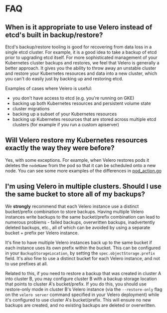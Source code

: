 # FAQ

## When is it appropriate to use Velero instead of etcd's built in backup/restore?

Etcd's backup/restore tooling is good for recovering from data loss in a single etcd cluster. For
example, it is a good idea to take a backup of etcd prior to upgrading etcd itself. For more
sophisticated management of your Kubernetes cluster backups and restores, we feel that Velero is
generally a better approach. It gives you the ability to throw away an unstable cluster and restore
your Kubernetes resources and data into a new cluster, which you can't do easily just by backing up
and restoring etcd.

Examples of cases where Velero is useful:

* you don't have access to etcd (e.g. you're running on GKE)
* backing up both Kubernetes resources and persistent volume state
* cluster migrations
* backing up a subset of your Kubernetes resources
* backing up Kubernetes resources that are stored across multiple etcd clusters (for example if you
  run a custom apiserver)

## Will Velero restore my Kubernetes resources exactly the way they were before?

Yes, with some exceptions. For example, when Velero restores pods it deletes the `nodeName` from the
pod so that it can be scheduled onto a new node. You can see some more examples of the differences
in [pod_action.go](https://github.com/heptio/velero/blob/master/pkg/restore/pod_action.go)

## I'm using Velero in multiple clusters. Should I use the same bucket to store all of my backups?

We **strongly** recommend that each Velero instance use a distinct bucket/prefix combination to store backups.
Having multiple Velero instances write backups to the same  bucket/prefix combination can lead to numerous
problems - failed backups, overwritten backups, inadvertently deleted backups, etc., all of which can be
avoided by using a separate bucket + prefix per Velero instance.

It's fine to have multiple Velero instances back up to the same bucket if each instance uses its own
prefix within the bucket. This can be configured in your `BackupStorageLocation`, by setting the
`spec.objectStorage.prefix` field. It's also fine to use a distinct bucket for each Velero instance,
and not to use prefixes at all.

Related to this, if you need to restore a backup that was created in cluster A into cluster B, you may
configure cluster B with a backup storage location that points to cluster A's bucket/prefix. If you do
this, you should use restore-only mode in cluster B's Velero instance (via the `--restore-only` flag on
the `velero server` command specified in your Velero deployment) while it's configured to use cluster A's
bucket/prefix. This will ensure no new backups are created, and no existing backups are deleted or overwritten.
